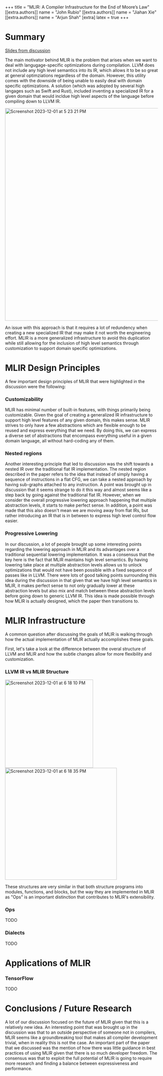 +++
title = "MLIR: A Compiler Infrastructure for the End of Moore’s Law"
[[extra.authors]]
name = "John Rubio"
[[extra.authors]]
name = "Jiahan Xie"
[[extra.authors]]
name = "Arjun Shah"
[extra]
latex = true
+++

# Summary
[Slides from discussion](https://docs.google.com/presentation/d/1dHY8Xrk-VhUodql-06egCotdDWsIoiNOgEzlmSc0coM/edit?usp=sharing)

The main motivator behind MLIR is the problem that arises when we want to deal with langugage-specific optimizations during compilation. LLVM does not include any high level semantics into its IR, which allows it to be so great at general optimziations regardless of the domain. However, this utility comes with the downside of being unable to easily deal with domain specific optimizations. A solution (which was adopted by several high langages such as Swift and Rust), included inventing a specialized IR for a given domain that would incldue high level aspects of the language before compiling down to LLVM IR.

<img width="699" alt="Screenshot 2023-12-01 at 5 23 21 PM" src="https://github.com/20ashah/cs6120/assets/33373825/2f2e2a84-4e57-4446-aa0d-31a5a9d1a495">

An issue with this approach is that it requires a lot of redundency when creating a new specialized IR that may make it not worth the engineering effort. MLIR is a more generalized infrastructure to avoid this duplication while still allowing for the inclusion of high level semantics through customization to support domain specific optimizations.

# MLIR Design Principles

A few important design principles of MLIR that were highlighted in the discussion were the following:

### Customizability

MLIR has minimal number of built-in features, with things primarily being customizable. Given the goal of creating a generalized IR infrastructure to support high level features of any given domain, this makes sense. MLIR strives to only have a few abstractions which are flexible enough to be reused and express everything that we need. By doing this, we can express a diverse set of abstractions that encompass everything useful in a given domain language, all without hard-coding any of them. 

### Nested regions

Another interesting principle that led to discussion was the shift towards a nested IR over the traditional flat IR implementation. The nested region described in the paper refers to the idea that instead of simply having a sequence of instructions in a flat CFG, we can take a nested approach by having sub-graphs attached to any instruction. A point was brought up in discussion that it seems strange to do it this way and almost seems like a step back by going against the traditional flat IR. However, when we consider the overall progressive lowering approach happening that multiple abstraction levels, it starts to make perfect sense. In addition, a point was made that this also doesn't mean we are moving away from flat IRs, but rather introducing an IR that is in between to express high level control flow easier.

### Progressive Lowering

In our discussion, a lot of people brought up some interesting points regarding the lowering approach in MLIR and its advantages over a traditional sequential lowering implementation. It was a consensus that the key here is the fact that MLIR maintains high level semantics. By having lowering take place at multiple abstraction levels allows us to unlock optimizations that would not have been possible with a fixed sequence of passes like in LLVM. There were lots of good talking points surrounding this idea during the discussion in that given that we have high level semantics in MLIR, it makes perfect sense to not only gradually lower at these abstraction levels but also mix and match between these abstraction levels before going down to generic LLVM IR. This idea is made possible through how MLIR is actually designed, which the paper then transitions to.

# MLIR Infrastructure

A common question after discussing the goals of MLIR is walking through how the actual implementation of MLIR actually accomplishes these goals. 

First, let's take a look at the difference between the overal structure of LLVM and MLIR and how the subtle changes allow for more flexibility and customization.

### LLVM IR vs MLIR Structure

<img width="290" alt="Screenshot 2023-12-01 at 6 18 10 PM" src="https://github.com/20ashah/cs6120/assets/33373825/65c87ead-7630-4748-bc3d-570cdc8ac1c1"> 

<img width="368" alt="Screenshot 2023-12-01 at 6 18 35 PM" src="https://github.com/20ashah/cs6120/assets/33373825/a4f9bc37-3ad7-46de-98d6-727e752b8ec0">

These structures are very similar in that both structure programs into modules, functions, and blocks, but the way they are implemented in MLIR as "Ops" is an important distinction that contributes to MLIR's extensibility.

### Ops
TODO

### Dialects
TODO

# Applications of MLIR

### TensorFlow
TODO

# Conclusions / Future Research

A lot of our discussion focused on the future of MLIR given that this is a relatively new idea. An interesting point that was brought up in the discussion was that to an outside perspective of someone not in compilers, MLIR seems like a groundbreaking tool that makes all compiler development trivial, when in reality this is not the case. An important part of the paper that we discussed was the mention of how there was little guidance in best practices of using MLIR given that there is so much developer freedom. The consensus was that to exploit the full potential of MLIR is going to require more research and finding a balance between expressiveness and performance.
